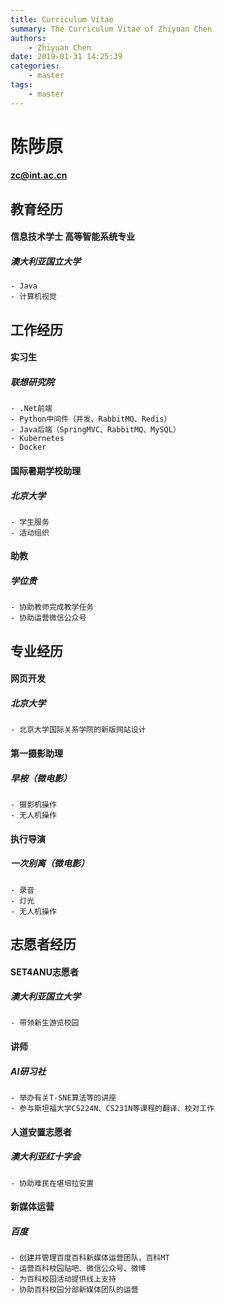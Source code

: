 ```yaml
---
title: Curriculum Vitae
summary: The Curriculum Vitae of Zhiyuan Chen
authors:
    - Zhiyuan Chen
date: 2019-01-31 14:25:39
categories: 
    - master
tags:
    - master
---
```

# 陈陟原
#### zc@int.ac.cn


## 教育经历

#### 信息技术学士 高等智能系统专业
##### 澳大利亚国立大学
    - Java
    - 计算机视觉


## 工作经历

#### 实习生
##### 联想研究院
    - .Net前端
    - Python中间件（并发、RabbitMQ、Redis）
    - Java后端（SpringMVC、RabbitMQ、MySQL）
    - Kubernetes
    - Docker

#### 国际暑期学校助理
##### 北京大学
    - 学生服务
    - 活动组织

#### 助教
##### 学位贵
    - 协助教师完成教学任务
    - 协助运营微信公众号


## 专业经历

#### 网页开发
##### 北京大学
    - 北京大学国际关系学院的新版网站设计

#### 第一摄影助理
##### 早桉（微电影）
    - 摄影机操作
    - 无人机操作

#### 执行导演
##### 一次别离（微电影）
    - 录音
    - 灯光
    - 无人机操作


## 志愿者经历

#### SET4ANU志愿者
##### 澳大利亚国立大学
    - 带领新生游览校园

#### 讲师
##### AI研习社
    - 举办有关T-SNE算法等的讲座
    - 参与斯坦福大学CS224N、CS231N等课程的翻译、校对工作

#### 人道安置志愿者
##### 澳大利亚红十字会
    - 协助难民在堪培拉安置

#### 新媒体运营
##### 百度
    - 创建并管理百度百科新媒体运营团队，百科MT
    - 运营百科校园贴吧、微信公众号、微博
    - 为百科校园活动提供线上支持
    - 协助百科校园分部新媒体团队的运营
